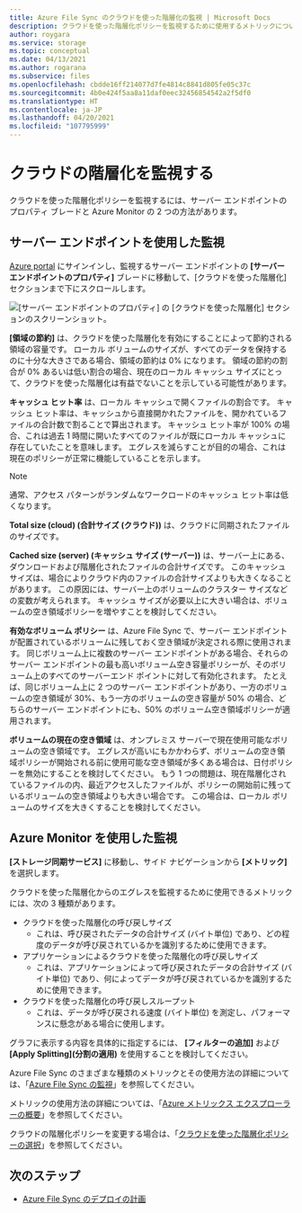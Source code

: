 ```yaml
---
title: Azure File Sync のクラウドを使った階層化の監視 | Microsoft Docs
description: クラウドを使った階層化ポリシーを監視するために使用するメトリックについて詳しく説明します。
author: roygara
ms.service: storage
ms.topic: conceptual
ms.date: 04/13/2021
ms.author: rogarana
ms.subservice: files
ms.openlocfilehash: cbdde16ff214077d7fe4814c8841d805fe05c37c
ms.sourcegitcommit: 4b0e424f5aa8a11daf0eec32456854542a2f5df0
ms.translationtype: HT
ms.contentlocale: ja-JP
ms.lasthandoff: 04/20/2021
ms.locfileid: "107795999"
---
```

# <a name="monitor-cloud-tiering"></a>クラウドの階層化を監視する
クラウドを使った階層化ポリシーを監視するには、サーバー エンドポイントのプロパティ ブレードと Azure Monitor の 2 つの方法があります。

## <a name="monitoring-via-server-endpoint"></a>サーバー エンドポイントを使用した監視

[Azure portal](https://portal.azure.com/) にサインインし、監視するサーバー エンドポイントの **[サーバー エンドポイントのプロパティ]** ブレードに移動して、[クラウドを使った階層化] セクションまで下にスクロールします。 

![[サーバー エンドポイントのプロパティ] の [クラウドを使った階層化] セクションのスクリーンショット。](media/storage-sync-monitoring-cloud-tiering/cloud-tiering-monitoring-5.png)

**[領域の節約]** は、クラウドを使った階層化を有効にすることによって節約される領域の容量です。 ローカル ボリュームのサイズが、すべてのデータを保持するのに十分な大きさである場合、領域の節約は 0% になります。 領域の節約の割合が 0% あるいは低い割合の場合、現在のローカル キャッシュ サイズにとって、クラウドを使った階層化は有益でないことを示している可能性があります。 

**キャッシュ ヒット率** は、ローカル キャッシュで開くファイルの割合です。 キャッシュ ヒット率は、キャッシュから直接開かれたファイルを、開かれているファイルの合計数で割ることで算出されます。 キャッシュ ヒット率が 100% の場合、これは過去 1 時間に開いたすべてのファイルが既にローカル キャッシュに存在していたことを意味します。 エグレスを減らすことが目的の場合、これは現在のポリシーが正常に機能していることを示します。

> [!NOTE]
> 通常、アクセス パターンがランダムなワークロードのキャッシュ ヒット率は低くなります。 

**Total size (cloud) (合計サイズ (クラウド))** は、クラウドに同期されたファイルのサイズです。 

**Cached size (server) (キャッシュ サイズ (サーバー))** は、サーバー上にある、ダウンロードおよび階層化されたファイルの合計サイズです。 このキャッシュ サイズは、場合によりクラウド内のファイルの合計サイズよりも大きくなることがあります。 この原因には、サーバー上のボリュームのクラスター サイズなどの変数が考えられます。 キャッシュ サイズが必要以上に大きい場合は、ボリュームの空き領域ポリシーを増やすことを検討してください。 

**有効なボリューム ポリシー** は、Azure File Sync で、サーバー エンドポイントが配置されているボリュームに残しておく空き領域が決定される際に使用されます。 同じボリューム上に複数のサーバー エンドポイントがある場合、それらのサーバー エンドポイントの最も高いボリューム空き容量ポリシーが、そのボリューム上のすべてのサーバーエンド ポイントに対して有効化されます。 たとえば、同じボリューム上に 2 つのサーバー エンドポイントがあり、一方のボリュームの空き領域が 30%、もう一方のボリュームの空き容量が 50% の場合、どちらのサーバー エンドポイントにも、50% のボリューム空き領域ポリシーが適用されます。

**ボリュームの現在の空き領域** は、オンプレミス サーバーで現在使用可能なボリュームの空き領域です。 エグレスが高いにもかかわらず、ボリュームの空き領域ポリシーが開始される前に使用可能な空き領域が多くある場合は、日付ポリシーを無効にすることを検討してください。 もう 1 つの問題は、現在階層化されているファイルの内、最近アクセスしたファイルが、ポリシーの開始前に残っているボリュームの空き領域よりも大きい場合です。 この場合は、ローカル ボリュームのサイズを大きくすることを検討してください。 

## <a name="monitoring-via-azure-monitor"></a>Azure Monitor を使用した監視

**[ストレージ同期サービス]** に移動し、サイド ナビゲーションから **[メトリック]** を選択します。 

クラウドを使った階層化からのエグレスを監視するために使用できるメトリックには、次の 3 種類があります。

- クラウドを使った階層化の呼び戻しサイズ
    - これは、呼び戻されたデータの合計サイズ (バイト単位) であり、どの程度のデータが呼び戻されているかを識別するために使用できます。
- アプリケーションによるクラウドを使った階層化の呼び戻しサイズ
    - これは、アプリケーションによって呼び戻されたデータの合計サイズ (バイト単位) であり、何によってデータが呼び戻されているかを識別するために使用できます。
- クラウドを使った階層化の呼び戻しスループット
    - これは、データが呼び戻される速度 (バイト単位) を測定し、パフォーマンスに懸念がある場合に使用します。 

グラフに表示する内容を具体的に指定するには、 **[フィルターの追加]** および **[Apply Splitting]\(分割の適用\)** を使用することを検討してください。
 
Azure File Sync のさまざまな種類のメトリックとその使用方法の詳細については、「[Azure File Sync の監視](file-sync-monitoring.md)」を参照してください。

メトリックの使用方法の詳細については、「[Azure メトリックス エクスプローラーの概要](../../azure-monitor/essentials/metrics-getting-started.md)」を参照してください。

クラウドの階層化ポリシーを変更する場合は、「[クラウドを使った階層化ポリシーの選択](file-sync-choose-cloud-tiering-policies.md)」を参照してください。

## <a name="next-steps"></a>次のステップ

* [Azure File Sync のデプロイの計画](file-sync-planning.md)